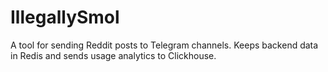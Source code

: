 # IllegallySmol
A tool for sending Reddit posts to Telegram channels. Keeps backend data in Redis and sends usage analytics to Clickhouse.